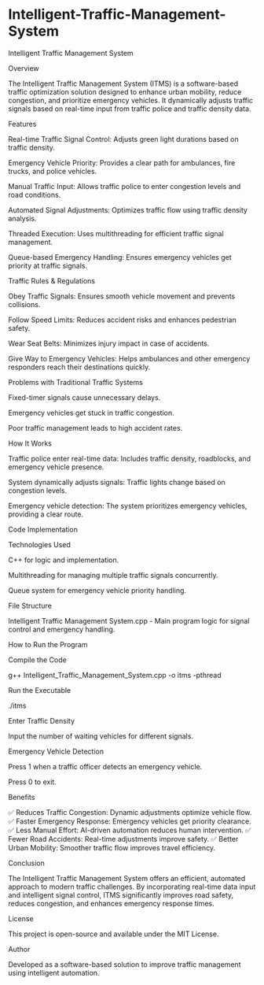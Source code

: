 # Intelligent-Traffic-Management-System
Intelligent Traffic Management System

Overview

The Intelligent Traffic Management System (ITMS) is a software-based traffic optimization solution designed to enhance urban mobility, reduce congestion, and prioritize emergency vehicles. It dynamically adjusts traffic signals based on real-time input from traffic police and traffic density data.

Features

Real-time Traffic Signal Control: Adjusts green light durations based on traffic density.

Emergency Vehicle Priority: Provides a clear path for ambulances, fire trucks, and police vehicles.

Manual Traffic Input: Allows traffic police to enter congestion levels and road conditions.

Automated Signal Adjustments: Optimizes traffic flow using traffic density analysis.

Threaded Execution: Uses multithreading for efficient traffic signal management.

Queue-based Emergency Handling: Ensures emergency vehicles get priority at traffic signals.

Traffic Rules & Regulations

Obey Traffic Signals: Ensures smooth vehicle movement and prevents collisions.

Follow Speed Limits: Reduces accident risks and enhances pedestrian safety.

Wear Seat Belts: Minimizes injury impact in case of accidents.

Give Way to Emergency Vehicles: Helps ambulances and other emergency responders reach their destinations quickly.

Problems with Traditional Traffic Systems

Fixed-timer signals cause unnecessary delays.

Emergency vehicles get stuck in traffic congestion.

Poor traffic management leads to high accident rates.

How It Works

Traffic police enter real-time data: Includes traffic density, roadblocks, and emergency vehicle presence.

System dynamically adjusts signals: Traffic lights change based on congestion levels.

Emergency vehicle detection: The system prioritizes emergency vehicles, providing a clear route.

Code Implementation

Technologies Used

C++ for logic and implementation.

Multithreading for managing multiple traffic signals concurrently.

Queue system for emergency vehicle priority handling.

File Structure

Intelligent Traffic Management System.cpp - Main program logic for signal control and emergency handling.

How to Run the Program

Compile the Code

g++ Intelligent_Traffic_Management_System.cpp -o itms -pthread

Run the Executable

./itms

Enter Traffic Density

Input the number of waiting vehicles for different signals.

Emergency Vehicle Detection

Press 1 when a traffic officer detects an emergency vehicle.

Press 0 to exit.

Benefits

✅ Reduces Traffic Congestion: Dynamic adjustments optimize vehicle flow.
✅ Faster Emergency Response: Emergency vehicles get priority clearance.
✅ Less Manual Effort: AI-driven automation reduces human intervention.
✅ Fewer Road Accidents: Real-time adjustments improve safety.
✅ Better Urban Mobility: Smoother traffic flow improves travel efficiency.

Conclusion

The Intelligent Traffic Management System offers an efficient, automated approach to modern traffic challenges. By incorporating real-time data input and intelligent signal control, ITMS significantly improves road safety, reduces congestion, and enhances emergency response times.

License

This project is open-source and available under the MIT License.

Author

Developed as a software-based solution to improve traffic management using intelligent automation.

